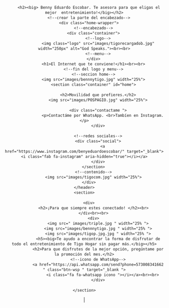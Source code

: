 
<html lang="en">

<head>
    <meta charset="UTF-8">
    <meta http-equiv="X-UA-Compatible" content="IE=edge">
    <meta name="viewport" content="width=device-width, initial-scale=1.0">
    <meta name="keywords" content="broadband, telephony, Internet, advanced television, entertainment, prepaid plans, banda ancha, telefonía, Internet, televisión avanzada, entretenimiento, planes prepago, simcar," />
    <meta name="description" content="Para que disfrutes de la mejor opción, pregúntame por la promoción del mes.  El internet y la telefonía que te conviene con las mejores plataformas de streaming. Convierte tu hogar en la sala de cine ideal.">
    <meta name="copyright" content="Juan David Duarte Castrillón" />
    <link rel="reconnecpt" href="https://fonts.gstatic.com" crossorigin>
    <link href="https://fonts.googleapis.com/css2?family=Lato:ital,wght@0,300;0,400;1,700&family=Roboto:wght@300;400;700&display=swap" rel="stylesheet">
    <link rel="stylesheet" href="stileee/stylee.css">
    <script src="https://kit.fontawesome.com/6f94f69e77.js" crossorigin="anonymous"></script>
    <script src="https://code.jquery.com/jquery-3.4.1.js"></script>
    <script type="text/javascript" src="magg.js">
    </script>
    <title>Conectate!</title>
</head>


<body>
    <header>

        <h2><big> Benny Eduardo Escobar. Te asesora para que eligas el mejor  entretenimiento!</big></h2>
        <!--crear la parte del encabezado-->
        <div class="home-wrapper">
            <!--encabezado-->
            <div class="container">
                <!--logo-->
                <img class="logo" src="images/tigorecargadob.jpg" width="250px" alt="God Speaks."><br><br>
                <!--menu-->
            </div>
            <h1>El Internet que te conviene!</h1><br><br>
            <!--fin del logo y menu-->
            <!--seccion home-->
            <img src="images/bennnytigo.jpg" width="25%">
            <section class="container" id="home">

                <h2>Movilidad que prefieres.</h2>
                <img src="images/POSPAGIO.jpg" width="25%">

                <div class="contactame ">
                    <p>Contactáme por WhatsApp. <br>Tambíen en Instagram.</p>
                </div>

                <!--redes sociales-->
                <div class="social">
                    <a href="https://www.instagram.com/benyeduardoescobar/" target="_blank"><i class="fab fa-instagram" aria-hidden="true"></i></a>
                </div>
            </section>
            <!--contenido-->
            <img src="images/tigocom.jpg" width="25%">
        </div>
    </header>
    <section>

        <div>
            <h2>¡Para que siempre estes conectado! </h2><br>
            </div<br><br>
            <div>
                <img src=" images/triple.jpg " width="25% ">
                <img src="images/bennnytigo.jpg " width="25% ">
                <img src="images/tigop.jpg.jpg " width="25% ">
                <h5><big>Te ayudo a encontrar la forma de disfrutar de todo el entretenimiento de Tigo Hogar sin pagar más.</big></h5>
                <h2>Para que disfrutes de la mejor opción, pregúntame por la promoción del mes.</h2>
                <!--icono de WhatsApp-->
                <a href="https://api.whatsapp.com/send?phone=573008341662 " class="btn-wsp " target="_blank ">
                    <i class="fa fa-whatsapp icono "></i></a><br><br>
                </div>

    </section>

</body>
|

</html>

